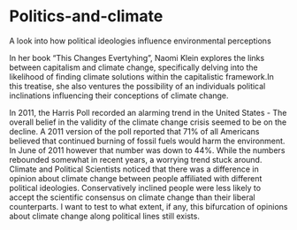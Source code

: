 # Politics-and-climate
A look into how political ideologies influence environmental perceptions

In her book “This Changes Evertyhing”, Naomi Klein explores the links between capitalism and climate change, specifically delving into the likelihood of finding climate solutions within the capitalistic framework.In this treatise, she also ventures the possibility of an individuals political inclinations influencing their conceptions of climate change.

In 2011, the Harris Poll recorded an alarming trend in the United States - The overall belief in the validity of the climate change crisis seemed to be on the decline. A 2011 version of the poll reported that 71% of all Americans believed that continued burning of fossil fuels would harm the environment. In June of 2011 however that number was down to 44%. While the numbers rebounded somewhat in recent years, a worrying trend stuck around. Climate and Political Scientists noticed that there was a difference in opinion about climate change between people affiliated with different political ideologies. Conservatively inclined people were less likely to accept the scientific consensus on climate change than their liberal counterparts. I want to test to what extent, if any, this bifurcation of opinions about climate change along political lines still exists.
